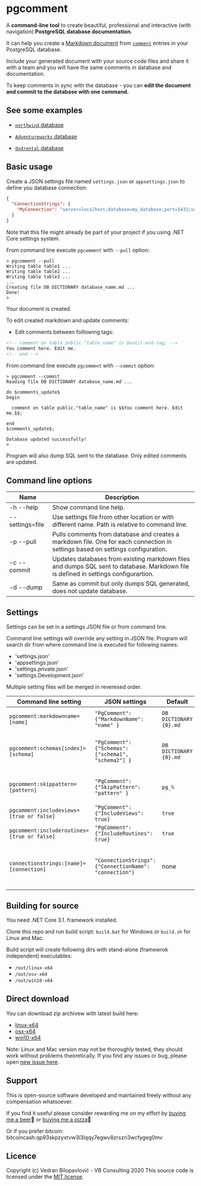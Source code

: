 # pgcomment

A **command-line tool** to create beautiful, professional and interactive (with navigation) **PostgreSQL database documentation.**

It can help you create a [Markdown document](https://guides.github.com/features/mastering-markdown/) from [`comment`](https://www.postgresql.org/docs/current/sql-comment.html) entries in your PostgreSQL database.

Include your generated document with your source code files and share it with a team and you will have the same comments in database and documentation.

To keep comments in sync with the database - you can **edit the document and commit to the database with one command.**

## See some examples

- [`northwind` database](https://github.com/vbilopav/PgComment/blob/e552fdb297cab84461334adfa0041a32be1648f3/DB%20DICTIONARY%20northwind.md)

- [`Adventureworks` database](https://github.com/vbilopav/PgComment/blob/master/DB%20DICTIONARY%20Adventureworks.md)

- [`dvdrental` database](https://github.com/vbilopav/PgComment/blob/e552fdb297cab84461334adfa0041a32be1648f3/DB%20DICTIONARY%20dvdrental.md)

## Basic usage

Create a JSON settings file named `settings.json` or `appsettings.json` to define you database connection:

```json
{
  "ConnectionStrings": {
    "MyConnection": "server=localhost;database=my_database;port=5432;user id=user;password=password;"
  }
}
```

Note that this file might already be part of your project if you using .NET Core settings system.

From command line execute `pgcomment` with `--pull` option:

```
> pgcomment --pull
Writing table table1 ...
Writing table table2 ...
Writing table table3 ...
...
Creating file DB DICTIONARY database_name.md ...
Done!
>
```

Your document is created.

To edit created markdown and update comments:

- Edit comments between folllowing tags:

```html
<!-- comment on table public."table_name" is @until-end-tag; -->
You comment here. Edit me.
<!-- end -->
```

From command line execute `pgcomment` with `--commit` option:

```
> pgcomment --commit
Reading file DB DICTIONARY database_name.md ...

do $comments_update$
begin

  comment on table public."table_name" is $$You comment here. Edit me.$$;
  
end
$comments_update$;

Database updated successfully!
>
```

Program will also dump SQL sent to the database. Only edited comments are updated.

## Command line options

| Name | Description |
| ---- | ----------- |
| -h --help | Show command line help.  |
| --settings=file | Use settings file from other location or with different name. Path is relative to command line. |
| -p --pull | Pulls comments from database and creates a markdown file. One for each connection in settings based on settings configuration. |
| -c --commit | Updates databases from existing markdown files and dumps SQL sent to database. Markdown file is defined in settings configurartion. |
| -d --dump | Same as commit but only dumps SQL generated, does not update database. |

## Settings

Settings can be set in a settings JSON file or from command line. 

Command line settings will override any setting in JSON file. Program will search dir from where command line is executed for following names:

- 'settings.json'
- 'appsettings.json'
- 'settings.private.json'
- 'settings.Development.json'

Multiple setting files will be merged in reveresed order.

| Command line setting | JSON settings | Default | Description | 
| -------------------- | ------------- | ------- | ----------- |
| `pgcomment:markdownname=[name]` | `"PgComment": {"MarkdownName": "name" }`  | `DB DICTIONARY {0}.md` | File name to generate or to search for. `{0}` placeholder is replaced with database name. |
| `pgcomment:schemas[index]=[schema]` | `"PgComment": {"Schemas": ["schema1", "schema2"] }`  | `DB DICTIONARY {0}.md` | Database schemas to include in generated file. Multiple schemas in command line settings are separated by zero based index. |
| `pgcomment:skippattern=[pattern]` | `"PgComment": {"SkipPattern": "pattern" }`  | `pg_%` | Skip object that are similar with this pattern when generating file. Uses `SIMILIAR TO` [syntax](https://www.postgresql.org/docs/current/functions-matching.html) |
| `pgcomment:includeviews=[true or false]` | `"PgComment": {"IncludeViews": true}`  | `true` | Include views? |
| `pgcomment:includeroutines=[true or false]` | `"PgComment": {"IncludeRoutines": true}`  | `true` | Include routines (functions and procedures)? |
| `connectionstrings:[name]=[connection]` | `"ConnectionStrings": {"ConnectionName": "connection"}`  | none | Connection strings in ADO.NET (Npgsql) format: `Server=;Database=;Port=;User Id=;Password=;`. Each connection have unique name. |


## Building for source

You need .NET Core 3.1. framework installed.

Clone this repo and run build script: `build.bat` for Windows or `build.sh` for Linux and Mac.

Build script will create following dirs with stand-alone (framewrok independent) executables:

- `/out/linux-x64`
- `/out/osx-x64`
- `/out/win10-x64`

## Direct download

You can download zip archivew with latest build here:
- [linux-x64](https://github.com/vbilopav/PgComment/releases/download/v2.1/linux-x64.zip)
- [osx-x64](https://github.com/vbilopav/PgComment/releases/download/v2.1/osx-x64.zip)
- [win10-x64](https://github.com/vbilopav/PgComment/releases/download/v2.1/win10-x64.zip)

Note:
Linux and Mac version may not be thoroughly tested, they should work without problems theoretically. If you find any issues or bug, please open [new issue here](https://github.com/vbilopav/PgComment/issues/new).

## Support

This is open-source software developed and maintained freely without any compensation whatsoever.

If you find it useful please consider rewarding me on my effort by [buying me a beer](https://www.paypal.me/vbsoftware/5)🍻 or [buying me a pizza](https://www.paypal.me/vbsoftware/10)🍕

Or if you prefer bitcoin:
bitcoincash:qp93skpzyxtvw3l3lqqy7egwv8zrszn3wcfygeg0mv

## Licence

Copyright (c) Vedran Bilopavlović - VB Consulting 2020
This source code is licensed under the [MIT license](https://github.com/vbilopav/PgComment/blob/master/LICENSE).

